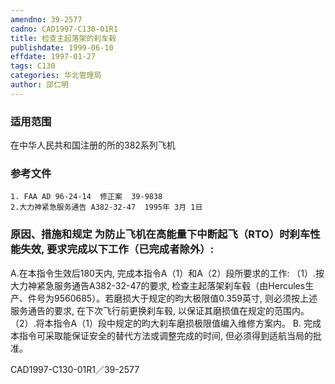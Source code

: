 ```yaml
---
amendno: 39-2577
cadno: CAD1997-C130-01R1
title: 检查主起落架的刹车毂
publishdate: 1999-06-10
effdate: 1997-01-27
tags: C130
categories: 华北管理局
author: 邵仁明
---
```


### 适用范围 
在中华人民共和国注册的所的382系列飞机

### 参考文件
    1. FAA AD 96-24-14  修正案  39-9838 
    2.大力神紧急服务通告 A382-32-47  1995年 3月 1日


### 原因、措施和规定     为防止飞机在高能量下中断起飞（RTO）时刹车性能失效, 要求完成以下工作（已完成者除外）:  
 A.在本指令生效后180天内, 完成本指令A（1）和A（2）段所要求的工作: 
   （1）.按大力神紧急服务通告A382-32-47的要求, 检查主起落架刹车毂（由Hercules生产、件号为9560685）。若磨损大于规定的昀大极限值0.359英寸, 则必须按上述服务通告的要求, 在下次飞行前更换刹车毂, 以保证其磨损值在规定的范围内。
   （2）.将本指令A（1）段中规定的昀大刹车磨损极限值编入维修方案内。 
    B. 完成本指令可采取能保证安全的替代方法或调整完成的时间, 但必须得到适航当局的批准。

  CAD1997-C130-01R1／39-2577   
